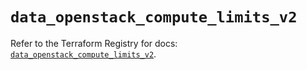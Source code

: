 # `data_openstack_compute_limits_v2`

Refer to the Terraform Registry for docs: [`data_openstack_compute_limits_v2`](https://registry.terraform.io/providers/terraform-provider-openstack/openstack/3.0.0/docs/data-sources/compute_limits_v2).
